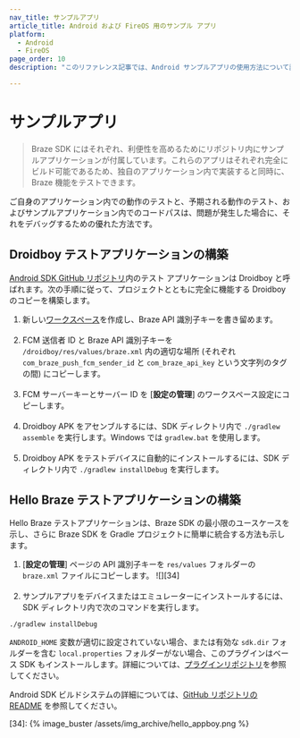 ```yaml
---
nav_title: サンプルアプリ
article_title: Android および FireOS 用のサンプル アプリ
platform: 
  - Android
  - FireOS
page_order: 10
description: "このリファレンス記事では、Android サンプルアプリの使用方法について説明します。"

---
```


# サンプルアプリ

> Braze SDK にはそれぞれ、利便性を高めるためにリポジトリ内にサンプルアプリケーションが付属しています。これらのアプリはそれぞれ完全にビルド可能であるため、独自のアプリケーション内で実装すると同時に、Braze 機能をテストできます。 

ご自身のアプリケーション内での動作のテストと、予期される動作のテスト、およびサンプルアプリケーション内でのコードパスは、問題が発生した場合に、それをデバッグするための優れた方法です。

## Droidboy テストアプリケーションの構築
[Android SDK GitHub リポジトリ][3]内のテスト アプリケーションは Droidboy と呼ばれます。次の手順に従って、プロジェクトとともに完全に機能する Droidboy のコピーを構築します。

1. 新しい[ワークスペース][25]を作成し、Braze API 識別子キーを書き留めます。<br><br>
2. FCM 送信者 ID と Braze API 識別子キーを `/droidboy/res/values/braze.xml` 内の適切な場所 (それぞれ `com_braze_push_fcm_sender_id` と `com_braze_api_key` という文字列のタグの間) にコピーします。<br><br>
3. FCM サーバーキーとサーバー ID を \[**設定の管理**] のワークスペース設定にコピーします。<br><br>
4. Droidboy APK をアセンブルするには、SDK ディレクトリ内で `./gradlew assemble` を実行します。Windows では `gradlew.bat` を使用します。<br><br>
5. Droidboy APK をテストデバイスに自動的にインストールするには、SDK ディレクトリ内で `./gradlew installDebug` を実行します。

## Hello Braze テストアプリケーションの構築
Hello Braze テストアプリケーションは、Braze SDK の最小限のユースケースを示し、さらに Braze SDK を Gradle プロジェクトに簡単に統合する方法も示します。

1. \[**設定の管理**] ページの API 識別子キーを `res/values` フォルダーの `braze.xml` ファイルにコピーします。
![][34]<br><br>
2. サンプルアプリをデバイスまたはエミュレーターにインストールするには、SDK ディレクトリ内で次のコマンドを実行します。
```
./gradlew installDebug
```
`ANDROID_HOME` 変数が適切に設定されていない場合、または有効な `sdk.dir` フォルダーを含む `local.properties` フォルダーがない場合、このプラグインはベース SDK もインストールします。詳細については、[プラグインリポジトリ][27]を参照してください。

Android SDK ビルドシステムの詳細については、[GitHub リポジトリの README][26] を参照してください。

[25]: {{site.baseurl}}/developer_guide/platform_wide/app_group_configuration/#app-group-configuration
[26]: https://github.com/braze-inc/braze-android-sdk/blob/master/README.md
[27]: https://github.com/JakeWharton/sdk-manager-plugin
[3]: https://github.com/braze-inc/braze-android-sdk "Braze Android GitHub リポジトリ"
[34]: {% image_buster /assets/img_archive/hello_appboy.png %}
